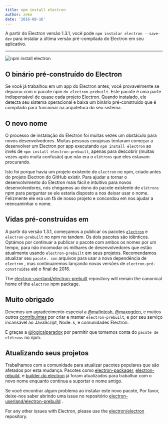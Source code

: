 ```yaml
---
title: npm install electron
author: zeke
date: '2016-08-16'
---
```


A partir do Electron versão 1.3.1, você pode `npm instalar electron --save-dev` para instalar a última versão pré-compilada do Electron em seu aplicativo.

---

![npm install electron](https://cloud.githubusercontent.com/assets/378023/17259327/3e3196be-55cb-11e6-8156-525e9c45e66e.png)

## O binário pré-construído do Electron

Se você já trabalhou em um app do Electron antes, você provavelmente se deparou com o pacote npm `do electron-prebuilt`. Este pacote é uma parte indispensável de quase cada projeto Electron. Quando instalado, ele detecta seu sistema operacional e baixa um binário pré-construído que é compilado para funcionar na arquitetura do seu sistema.

## O novo nome

O processo de instalação do Electron foi muitas vezes um obstáculo para novos desenvolvedores. Muitas pessoas corajosas tentaram começar a desenvolver um Electron por app executando `npm install electron` ao invés de `npm install electron-prebuilt`, apenas para descobrir (muitas vezes após muita confusão) que não era o `elétrons` que eles estavam procurando.

Isto foi porque havia um projeto existente de `electron` no npm, criado antes do projeto Electron do GitHub existir. Para ajudar a tornar o desenvolvimento do Electron mais fácil e intuitivo para novos desenvolvedores, nós chegamos ao dono do pacote existente de `elétrons` npm para perguntar se ele estaria disposto a nos deixar usar o nome. Felizmente ele era um fã de nosso projeto e concordou em nos ajudar a reencaminhar o nome.

## Vidas pré-construídas em

A partir da versão 1.3.1, começamos a publicar os pacotes [`electron`](https://www.npmjs.com/package/electron) e `electron-prebuilt` no npm no tandem. Os dois pacotes são idênticos. Optámos por continuar a publicar o pacote com ambos os nomes por um tempo, para não incomodar os milhares de desenvolvedores que estão atualmente usando `electron-prebuilt` em seus projetos. Recomendamos atualizar seu `pacote. son` arquivos para usar a nova dependência de `electron` , mas continuaremos lançando novas versões de `electron-pré-construídas` até o final de 2016.

The [electron-userland/electron-prebuilt](https://github.com/electron-userland/electron-prebuilt) repository will remain the canonical home of the `electron` npm package.

## Muito obrigado

Devemos um agradecimento especial a [@mafintosh](https://github.com/mafintosh), [@maxogden](https://github.com/maxogden), e muitos outros [contribuintes](https://github.com/electron-userland/electron-prebuilt/graphs/contributors) por criar e manter `electron-prebuilt`, e por seu serviço incansável ao JavaScript, Node. s, e comunidades Electron.

E graças a [@logicalparadox](https://github.com/logicalparadox) por permitir que tomemos conta do `pacote de elétrons` no npm.

## Atualizando seus projetos

Trabalhamos com a comunidade para atualizar pacotes populares que são afetados por esta mudança. Pacotes como [electron-packager](https://github.com/electron-userland/electron-packager), [electron-rebuild](https://github.com/electron/electron-rebuild), e [builder do electron](https://github.com/electron-userland/electron-builder) já foram atualizados para trabalhar com o novo nome enquanto continua a suportar o nome antigo.

Se você encontrar algum problema ao instalar este novo pacote, Por favor, deixe-nos saber abrindo uma issue no repositório [electron-userland/electron-prebuild](https://github.com/electron-userland/electron-prebuilt/issues) .

For any other issues with Electron, please use the [electron/electron](https://github.com/electron/electron/issues) repository.

